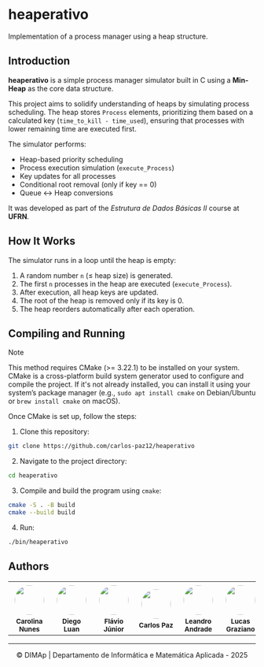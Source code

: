 # heaperativo
Implementation of a process manager using a heap structure.

## Introduction

**heaperativo** is a simple process manager simulator built in C using a **Min-Heap** as the core data structure.

This project aims to solidify understanding of heaps by simulating process scheduling. The heap stores `Process` elements, prioritizing them based on a calculated key (`time_to_kill - time_used`), ensuring that processes with lower remaining time are executed first.

The simulator performs:
- Heap-based priority scheduling
- Process execution simulation (`execute_Process`)
- Key updates for all processes
- Conditional root removal (only if key == 0)
- Queue <-> Heap conversions

It was developed as part of the _Estrutura de Dados Básicas II_ course at **UFRN**.

## How It Works

The simulator runs in a loop until the heap is empty:

1. A random number `n` (≤ heap size) is generated.
2. The first `n` processes in the heap are executed (`execute_Process`).
3. After execution, all heap keys are updated.
4. The root of the heap is removed only if its key is 0.
5. The heap reorders automatically after each operation.

## Compiling and Running
> [!note]
> This method requires CMake (>= 3.22.1) to be installed on your system. CMake is a cross-platform build system generator used to configure and compile the project. If it's not already installed, you can install it using your system’s package manager (e.g., `sudo apt install cmake` on Debian/Ubuntu or `brew install cmake` on macOS).

Once CMake is set up, follow the steps:

1. Clone this repository:

```bash
git clone https://github.com/carlos-paz12/heaperativo
```

2. Navigate to the project directory:

```bash
cd heaperativo
```

3. Compile and build the program using `cmake`:

```bash
cmake -S . -B build
cmake --build build
```

4. Run:

```bash
./bin/heaperativo
```

## Authors
<table align="center">
  <tr>
    <td align="center">
      <a href="https://github.com/carolln">
        <img src="https://github.com/carolln.png" width="60" style="border-radius: 50%; margin: 5px;" />
      </a>
      <br />
      <sub><b>Carolina Nunes</b></sub>
    </td>
    <td align="center">
  <a href="https://github.com/luanZd">
    <img src="https://github.com/luanZd.png" width="60" style="border-radius: 50%; margin: 5px;" />
  </a>
      <br />
      <sub><b>Diego Luan</b></sub>
    </td>
    <td align="center">
  <a href="https://github.com/flavinhojrz">
    <img src="https://github.com/flavinhojrz.png" width="60" style="border-radius: 50%; margin: 5px;" />
  </a>
      <br />
      <sub><b>Flávio Júnior</b></sub>
    </td>
    <td align="center">
  <a href="https://github.com/carlos-paz12">
    <img src="https://github.com/carlos-paz12.png" width="60" style="border-radius: 50%; margin: 5px;" />
  </a>
      <br />
      <sub><b>Carlos Paz</b></sub>
    </td>
    <td align="center">
  <a href="https://github.com/leandroaa01">
    <img src="https://github.com/leandroaa01.png" width="60" style="border-radius: 50%; margin: 5px;" />
  </a>
      <br />
      <sub><b>Leandro Andrade</b></sub>
    </td>
    <td align="center">
  <a href="https://github.com/lirubiru">
    <img src="https://github.com/lirubiru.png" width="60" style="border-radius: 50%; margin: 5px;" />
  </a>
      <br />
      <sub><b>Lucas Graziano</b></sub>
    </td>
  </tr>
</table>

---

<div align="center"> &copy; DIMAp | Departamento de Informática e Matemática Aplicada - 2025 </div>
